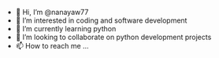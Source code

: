 - 👋 Hi, I’m @nanayaw77
- 👀 I’m interested in coding and software development
- 🌱 I’m currently learning python
- 💞️ I’m looking to collaborate on python development projects
- 📫 How to reach me ...

<!---
nanayaw77/nanayaw77 is a ✨ special ✨ repository because its `README.md` (this file) appears on your GitHub profile.
You can click the Preview link to take a look at your changes.
--->
